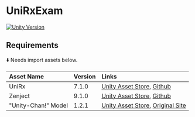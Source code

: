 # UniRxExam
[![Unity Version](https://img.shields.io/badge/Unity-2019.3.4-999.svg?logo=unity&style=popout)](https://unity.com/)


## Requirements

⬇️ Needs import assets below.

| Asset Name | Version | Links |
|:--|:--|:--|
| UniRx | 7.1.0 | [Unity Asset Store](https://assetstore.unity.com/packages/tools/integration/unirx-reactive-extensions-for-unity-17276), [Github](https://github.com/neuecc/UniRx) |
| Zenject | 9.1.0 | [Unity Asset Store](https://assetstore.unity.com/packages/tools/utilities/extenject-dependency-injection-ioc-157735), [Github](https://github.com/modesttree/Zenject) |
| "Unity-Chan!" Model | 1.2.1 | [Unity Asset Store](https://assetstore.unity.com/packages/3d/characters/unity-chan-model-18705), [Original Site](https://unity-chan.com/) |

